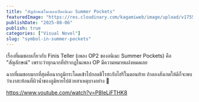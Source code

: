 ```yaml
---
title: "สัญลักษณ์ในเพลงเปิดอนิเมะ Summer Pockets"
featuredImage: "https://res.cloudinary.com/kagamiweb/image/upload/v1755266219/blog.coregamehd.com/symbol-in-summer-pockets.jpg"
publishDate: "2025-08-06"
publish: true
categories: ["Visual Novel"]
slug: "symbol-in-summer-pockets"
---
```


เรื่องที่ผมชอบเกี่ยวกับ Finis Teller (เพลง OP2 ของอนิเมะ Summer Pockets)  คือ "สัญลักษณ์" เพราะว่าทุกฉากที่ปรากฏในเพลง OP มีความหมายแฝงหมดเลย

ฉากที่ผมชอบมากที่สุดคือฉากอูมิกระโดดเข้าไปกอดชิโรฮะกับไฮริในตอนท้าย ถ้าลองสังเกตให้ดีก็จะพบว่าเงาสะท้อนที่ผิวน้ำของอูมิหายไปด้วยสาเหตุบางอย่าง 🥹

https://www.youtube.com/watch?v=P8IeLiFTHK8